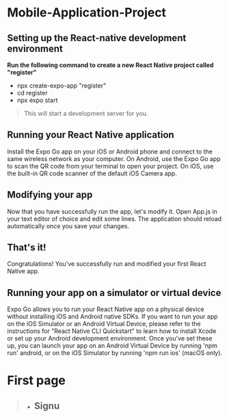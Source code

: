 # Mobile-Application-Project
## Setting up the React-native development environment
**Run the following command to create a new React Native project called "register"**
- npx create-expo-app "register"
- cd register
- npx expo start
> This will start a development server for you.
## Running your React Native application
Install the Expo Go app on your iOS or Android phone and connect to the same wireless network as your computer. On Android, use the Expo Go app to scan the QR code from your terminal to open your project. On iOS, use the built-in QR code scanner of the default iOS Camera app.
## Modifying your app
Now that you have successfully run the app, let's modify it. Open App.js in your text editor of choice and edit some lines. The application should reload automatically once you save your changes.

## That's it!
Congratulations! You've successfully run and modified your first React Native app.
## Running your app on a simulator or virtual device
Expo Go allows you to run your React Native app on a physical device without installing iOS and Android native SDKs. If you want to run your app on the iOS Simulator or an Android Virtual Device, please refer to the instructions for "React Native CLI Quickstart" to learn how to install Xcode or set up your Android development environment.
Once you've set these up, you can launch your app on an Android Virtual Device by running 'npm run' android, or on the iOS Simulator by running 'npm run ios' (macOS only).

# First page
>+ ## Signu
